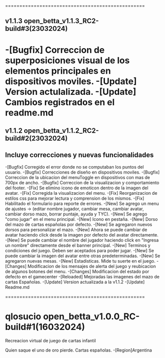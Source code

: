 =================================================
## v1.1.3 open_betta_v1.1.3_RC2-build#3(23032024)

-[Bugfix] Correccion de superposiciones visual de los elementos principales en dispositivos moviles.
-[Update] Version actulalizada.
-[Update] Cambios registrados en el readme.md
=================================================
## v1.1.2 open_betta_v1.1.2_RC2-build#2(23032024)
## Incluye correcciones y nuevas funcionalidades

-[Bugfix] Corregido el error donde no se computaban los puntos del usuario.
-[Bugfix] Correcciones de diseño en dispositivos moviles.
-[Bugfix] Correccion de la ubicacion del menuToggle en dispositivos con mas de 700px de ancho.
-[Bugfix] Correccion de la visualizacion y comportamiento del footer.
-[Fix] Se elimino icono de emoticon dentro de la imagen del avatar.
-[Fix] Corregida la visualizacion del menu.
-[Fix] Reorganizacion de estilos css para mejorar lectura y comprension de los mismos.
-[Fix] Habilitado el  formulario para reporte de errores. 
-[New] Se agrego un menu de ajustes -> (editar nombre jugador, cambiar mesa, cambiar avatar, cambiar dorso mazo, borrar puntaje, ayuda y TYC).
-[New] Se agrego "como jugar" en el menu principal.
-[New] Icono en pestaña.
-[New] Dorso del mazo de cartas españolas por defecto.
-[New] Se agregaron nuevos dorsos para personalizar el mazo.
-[New] Ahora se puede cambiar de avatar haciendo click desde la imagen por defecto del avatar directamente.
-[New] Se puede cambiar el nombre del jugador haciendo click en "Ingresa un nombre" directamente desde el banner principal.
-[New] Terminos y condiciones del juego. Deben ser aceptados para poder jugar.
-[New] Se puede cambiar la imagen del avatar entre otras predeterminadas.
-[New] Se agregaron nuevas mesas.
-[New] Estadisticas. Mide tu suerte en el juego.
-[Changes] Modificacion de los mensajes de alerta del juego y reubicacion de algunos botones del menu.
-[Changes] Modificacion del estado por defecto en el gamecenter 
-[Reloaded] Mejoradas las imagenes del mazo de cartas Españolas.
-[Update] Version actualizada a la v1.1.2
-[Update] Readme.md

=================================================
# qlosucio open_betta_v1.0.0_RC-build#1(16032024)

Recreacion virtual de juego de cartas infantil

Quien saque el uno de oro pierde. Cartas españolas.
-[Region]Argentina
